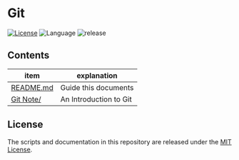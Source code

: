 # Git
[![License](https://img.shields.io/badge/license-MIT-blue)](LICENSE)
![Language](https://img.shields.io/static/v1?label=language&message=LaTeX&color=blueviolet)
![release](https://img.shields.io/github/v/release/huyu-no-yozora/Git)


## Contents
| item      | explanation            |
| --------- | ---------------------- |
| [README.md](README.md) | Guide this documents   |
| [Git Note/](GitNote/)  | An Introduction to Git |


## License
The scripts and documentation in this repository are released under the [MIT License](LICENSE).



